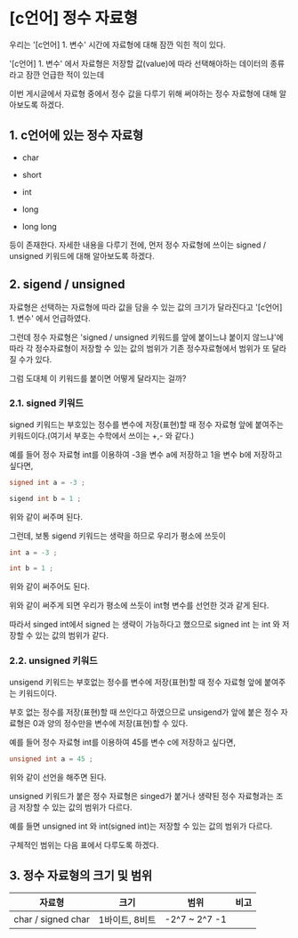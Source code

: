 # [c언어] 정수 자료형 

우리는 '[c언어] 1. 변수' 시간에 자료형에 대해 잠깐 익힌 적이 있다.

'[c언어] 1. 변수' 에서 자료형은 저장할 값(value)에 따라 선택해야하는 데이터의 종류라고 잠깐 언급한 적이 있는데 

이번 게시글에서 자료형 중에서 정수 값을 다루기 위해 써야하는 정수 자료형에 대해 알아보도록 하겠다.


## 1. c언어에 있는 정수 자료형 

* char 

* short 

* int 

* long 

* long long

등이 존재한다. 자세한 내용을 다루기 전에, 먼저 정수 자료형에 쓰이는 signed / unsigned 키워드에 대해 알아보도록 하겠다.

## 2. sigend / unsigned 

자료형은 선택하는 자료형에 따라 값을 담을 수 있는 값의 크기가 달라진다고 '[c언어] 1. 변수' 에서 언급하였다.

그런데 정수 자료형은 'signed / unsigned 키워드를 앞에 붙이느냐 붙이지 않느냐'에 따라 각 정수자료형이 저장할 수 있는 값의 범위가 기존 정수자료형에서 범위가 또 달라질 수가 있다.

그럼 도대체 이 키워드를 붙이면 어떻게 달라지는 걸까?


### 2.1. signed 키워드 

signed 키워드는 부호있는 정수를 변수에 저장(표현)할 때 정수 자료형 앞에 붙여주는 키워드이다.(여기서 부호는 수학에서 쓰이는 +,- 와 같다.)

예를 들어 정수 자료형 int를 이용하여 -3을 변수 a에 저장하고 1을 변수 b에 저장하고 싶다면,

```c
signed int a = -3 ; 

sigend int b = 1 ;
```

위와 같이 써주며 된다.

그런데, 보통 sigend 키워드는 생략을 하므로 우리가 평소에 쓰듯이

```c
int a = -3 ; 

int b = 1 ;
```

위와 같이 써주어도 된다.

위와 같이 써주게 되면 우리가 평소에 쓰듯이 int형 변수를 선언한 것과 같게 된다.

따라서 singed int에서 signed 는 생략이 가능하다고 했으므로 signed int 는 int 와 저장할 수 있는 값의 범위가 같다.


### 2.2. unsigned 키워드

unsigend 키워드는 부호없는 정수를 변수에 저장(표현)할 때 정수 자료형 앞에 붙여주는 키워드이다. 

부호 없는 정수를 저장(표현)할 때 쓰인다고 하였으므로 unsigend가 앞에 붙은 정수 자료형은 0과 양의 정수만을 변수에 저장(표현)할 수 있다.

예를 들어 정수 자료형 int를 이용하여 45를 변수 c에 저장하고 싶다면,

```c
unsigned int a = 45 ; 
```

위와 같이 선언을 해주면 된다.

unsigned 키워드가 붙은 정수 자료형은 singed가 붙거나 생략된 정수 자료형과는 조금 저장할 수 있는 값의 범위가 다르다. 

예를 들면 unsigned int 와 int(signed int)는 저장할 수 있는 값의 범위가 다르다.

구체적인 범위는 다음 표에서 다루도록 하겠다.


## 3. 정수 자료형의 크기 및 범위

자료형 | 크기 | 범위 | 비고
----- | ----- | ----- | ---
char / signed char | 1바이트, 8비트 | -2^7 ~ 2^7 -1 | 
